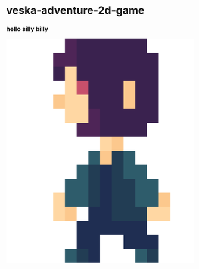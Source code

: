 # veska-adventure-2d-game

### hello silly billy

<div id="header" align="center">
    <img width="600" height="600" src="https://github.com/weptashka/veska-adventure-2d-game/blob/main/VeskaAdventure2DGame/res/player/left_2.png">
</div>

  
